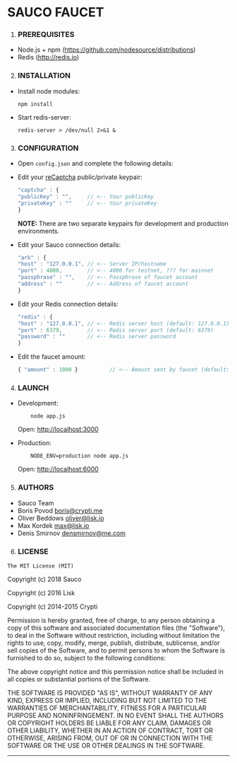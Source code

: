 # **SAUCO FAUCET**


1. ### **PREREQUISITES**

  - Node.js + npm (https://github.com/nodesource/distributions)
  - Redis (http://redis.io)

2. ### INSTALLATION

  - Install node modules:

      ```
      npm install
      ```

  - Start redis-server:

      ```
      redis-server > /dev/null 2>&1 &
      ```

3. ### CONFIGURATION

  - Open `config.json` and complete the following details:

  - Edit your [reCaptcha](https://www.google.com/recaptcha/) public/private keypair:

      ```js
      "captcha" : {
      "publicKey" : "",     // <-- Your publicKey
      "privateKey" : ""     // <-- Your privateKey
      }
      ```
      
      **NOTE:** There are two separate keypairs for development and production environments.

 - Edit your Sauco connection details:

      ```js
      "ark" : {
      "host" : "127.0.0.1", // <-- Server IP/hostname
      "port" : 4000,        // <-- 4000 for testnet, ??? for mainnet
      "passphrase" : "",    // <-- Passphrase of faucet account
      "address" : ""        // <-- Address of faucet account
      }
      ```

  - Edit your Redis connection details:

      ```js
      "redis" : {
      "host" : "127.0.0.1", // <-- Redis server host (default: 127.0.0.1)
      "port" : 6379,        // <-- Redis server port (default: 6379)
      "password" : ""       // <-- Redis server password
      }
      ```

  - Edit the faucet amount:

      ```js
      { "amount" : 1000 }          // <-- Amount sent by faucet (default: 1000)
      ```
      
4. ### LAUNCH

  - Development:

            node app.js

      Open: [http://localhost:3000](http://localhost:3000)

  - Production:

            NODE_ENV=production node app.js

      Open: [http://localhost:6000](http://localhost:6000)

5. ### AUTHORS

  - Sauco Team
  - Boris Povod <boris@crypti.me>
  - Oliver Beddows <oliver@lisk.io>
  - Max Kordek <max@lisk.io>
  - Denis Smirnov <densmirnov@me.com>

6. ### LICENSE

  `The MIT License (MIT)`
  
  Copyright (c) 2018 Sauco

  Copyright (c) 2016 Lisk

  Copyright (c) 2014-2015 Crypti
  
  Permission is hereby granted, free of charge, to any person obtaining a copy of this software and associated documentation files (the "Software"), to deal in the Software without restriction, including without limitation the rights to use, copy, modify, merge, publish, distribute, sublicense, and/or sell copies of the Software, and to permit persons to whom the Software is furnished to do so, subject to the following conditions:
  
  The above copyright notice and this permission notice shall be included in all copies or substantial portions of the Software.
  
  THE SOFTWARE IS PROVIDED "AS IS", WITHOUT WARRANTY OF ANY KIND, EXPRESS OR IMPLIED, INCLUDING BUT NOT LIMITED TO THE WARRANTIES OF MERCHANTABILITY, FITNESS FOR A PARTICULAR PURPOSE AND NONINFRINGEMENT. IN NO EVENT SHALL THE AUTHORS OR COPYRIGHT HOLDERS BE LIABLE FOR ANY CLAIM, DAMAGES OR OTHER LIABILITY, WHETHER IN AN ACTION OF CONTRACT, TORT OR OTHERWISE, ARISING FROM, OUT OF OR IN CONNECTION WITH THE SOFTWARE OR THE USE OR OTHER DEALINGS IN THE SOFTWARE.
  
---
